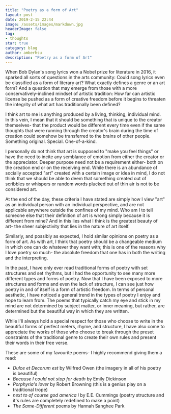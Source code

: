 ```yaml
---
title: "Poetry as a form of Art"
layout: post
date: 2019-2-15 22:44
image: /assets/images/markdown.jpg
headerImage: false
tag:
- thoughts
star: true
category: blog
author: amberhsu
description: "Poetry as a form of Art"
---
```


When Bob Dylan's song lyrics won a Nobel prize for literature in 2016, it sparked all sorts of questions in the arts community: Could song lyrics even be classified as a form of literary art? What exactly defines a genre or an art form? And a question that may emerge from those with a more conservatively-inclined mindset of artistic tradition: How far can artistic license be pushed as a form of creative freedom before it begins to threaten the integrity of what art has traditionally been defined?

I think art to me is anything produced by a living, thinking, individual mind. In this vein, I mean that it should be something that is unique to the creator themselves- that the product would be different every time even if the same thoughts that were running through the creator's brain during the time of creation could somehow be transferred to the brains of other people. Something original. Special. One-of-a-kind.

I personally do not think that art is supposed to "make you feel things" or have the need to incite any semblance of emotion from either the creator or the appreciator. Deeper purpose need not be a requirement either- both on the creation end or on the receiving end. While there is an abundance of socially accepted "art" created with a certain image or idea in mind, I do not think that we should be able to deem that something created out of scribbles or whispers or random words plucked out of thin air is not to be considered art.

At the end of the day, these criteria I have stated are simply how I view "art" as an individual person with an individual perspective, and are not applicable anywhere outside the confines of my mind. Who am I to tell someone else that their definition of art is wrong simply because it is different from mine? And in this lies what I think is the greatest beauty of art- the sheer subjectivity that lies in the nature of art itself.

Similarly, and possibly as expected, I hold similar opinions on poetry as a form of art. As with art, I think that poetry should be a changeable medium in which one can do whatever they want with; this is one of the reasons why I love poetry so much- the absolute freedom that one has in both the writing and the interpreting.

In the past, I have only ever read traditional forms of poetry with set structures and set rhythms, but I had the opportunity to see many more different types and forms of poetry. Now that I have been exposed to more structures and forms and even the lack of structure, I can see just how poetry in and of itself is a form of artistic freedom. In terms of personal aesthetic, I have noticed a general trend in the types of poetry I enjoy and hope to learn from. The poems that typically catch my eye and stick in my mind are not determined by subject matter, or inner meaning, but rather, are determined but the beautiful way in which they are written. 

While I'll always hold a special respect for those who choose to write in the beautiful forms of perfect meters, rhyme, and structure, I have also come to appreciate the works of those who choose to break through the preset constraints of the traditional genre to create their own rules and present their words in their free verse.

These are some of my favourite poems- I highly recommend giving them a read:

- *Dulce et Decorum est* by Wilfred Owen (the imagery in all of his poetry is beautiful)
- *Because I could not stop for death* by Emily Dickinson
- *Porphyria's lover* by Robert Browning (this is a genius play on a traditional trope)
- *next to of course god america i* by E.E. Cummings (poetry structure and it's rules are completely redefined to make a point)
- *The Same-Different* poems by Hannah Sanghee Park